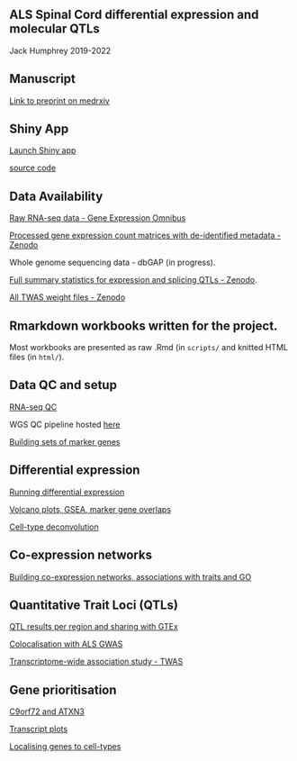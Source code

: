 ## ALS Spinal Cord differential expression and molecular QTLs

Jack Humphrey 2019-2022

## Manuscript

[Link to preprint on medrxiv](https://www.medrxiv.org/content/10.1101/2021.08.31.21262682v1)

## Shiny App

[Launch Shiny app](https://jackhumphrey.shinyapps.io/als_spinal_cord_browser/)

[source code](https://github.com/jackhump/ALS_SpinalCord_QTLs/blob/master/als_spinal_cord_browser/app.R)

## Data Availability

[Raw RNA-seq data - Gene Expression Omnibus](https://www.ncbi.nlm.nih.gov/geo/query/acc.cgi?acc=GSE137810)

[Processed gene expression count matrices with de-identified metadata - Zenodo](https://zenodo.org/record/6385747) 

Whole genome sequencing data - dbGAP (in progress). 

[Full summary statistics for expression and splicing QTLs - Zenodo](https://zenodo.org/record/5248758).

[All TWAS weight files - Zenodo](https://zenodo.org/record/5256613)


## Rmarkdown workbooks written for the project.

Most workbooks are presented as raw .Rmd (in `scripts/` and knitted HTML files (in `html/`).

## Data QC and setup

[RNA-seq QC](https://jackhump.github.io/ALS_SpinalCord_QTLs/html/ALS_covariates_setup.html)

WGS QC pipeline hosted [here](https://github.com/jackhump/WGS-QC-Pipeline)

[Building sets of marker genes](https://github.com/jackhump/ALS_SpinalCord_QTLs/blob/master/scripts/ALS_marker_lists.Rmd)
 
## Differential expression

[Running differential expression](https://jackhump.github.io/ALS_SpinalCord_QTLs/html/ALS_differential_expression.html)

[Volcano plots, GSEA, marker gene overlaps](https://jackhump.github.io/ALS_SpinalCord_QTLs/html/ALS_deg_functions.html)

[Cell-type deconvolution](https://jackhump.github.io/ALS_SpinalCord_QTLs/html/ALS_deconvolution.html)

## Co-expression networks

[Building co-expression networks, associations with traits and GO](https://jackhump.github.io/ALS_SpinalCord_QTLs/html/ALS_WGCNA.html)

## Quantitative Trait Loci (QTLs)

[QTL results per region and sharing with GTEx](https://jackhump.github.io/ALS_SpinalCord_QTLs/html/ALS_QTL_results.html)

[Colocalisation with ALS GWAS](https://jackhump.github.io/ALS_SpinalCord_QTLs/html/ALS_COLOC.html)

[Transcriptome-wide association study - TWAS](https://jackhump.github.io/ALS_SpinalCord_QTLs/html/ALS_TWAS.html)

## Gene prioritisation

[C9orf72 and ATXN3](https://jackhump.github.io/ALS_SpinalCord_QTLs/html/ATXN3_C9orf72.html)

[Transcript plots](https://jackhump.github.io/ALS_SpinalCord_QTLs/html/ALS_locus_plots.html)

[Localising genes to cell-types](https://jackhump.github.io/ALS_SpinalCord_QTLs/html/ALS_genes_celltypes.html)
